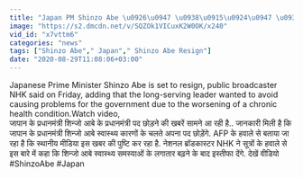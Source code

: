 ```yaml
---
title: "Japan PM Shinzo Abe \u0926\u0947 \u0938\u0915\u0924\u0947 \u0939\u0948\u0902 Resign, \u091c\u093e\u0928\u093f\u090f \u0915\u094d\u092f\u093e \u0939\u0948 \u0935\u091c\u0939? \u0935\u0928\u0907\u0902\u0921\u093f\u092f\u093e \u0939\u093f\u0902\u0926\u0940"
image: "https://s2.dmcdn.net/v/SQZOk1VICuxK2W0OK/x240"
vid_id: "x7vttm6"
categories: "news"
tags: ["Shinzo Abe"," Japan"," Shinzo Abe Resign"]
date: "2020-08-29T11:08:06+03:00"
---
```

Japanese Prime Minister Shinzo Abe is set to resign, public broadcaster NHK said on Friday, adding that the long-serving leader wanted to avoid causing problems for the government due to the worsening of a chronic health condition.Watch video,  <br>जापान के प्रधानमंत्री शिन्जो आबे के प्रधानमंत्री पद छोड़ने की खबरें सामने आ रही है.. जानकारी मिली है कि जापान के प्रधानमंत्री शिन्जो आबे स्वास्थ्य कारणों के चलते अपना पद छोड़ेंगे. AFP के हवाले से बताया जा रहा है कि स्थानीय मीडिया इस खबर की पुष्टि कर रहा है. नेशनल ब्रॉडकास्टर NHK ने सूत्रों के हवाले से इस बारे में कहा कि शिन्जो आबे स्वास्थ्य समस्याओं के लगातार बढ़ने के बाद इस्तीफा देंगे. देखें वीडियो  <br>#ShinzoAbe #Japan
